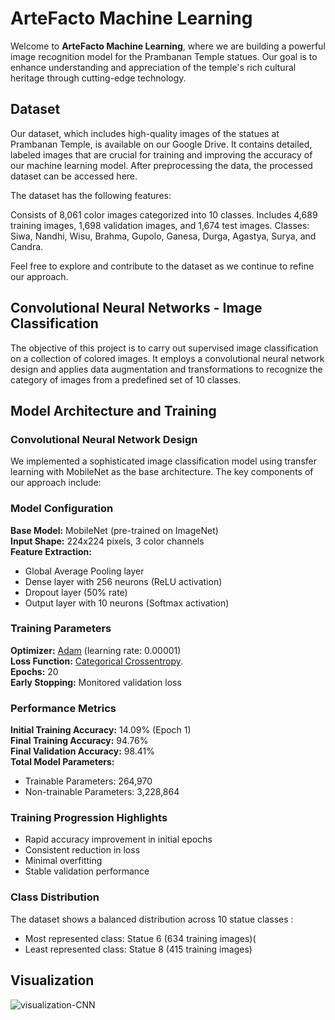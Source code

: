 # ArteFacto Machine Learning

Welcome to **ArteFacto Machine Learning**, where we are building a powerful image recognition model for the Prambanan Temple statues. Our goal is to enhance understanding and appreciation of the temple's rich cultural heritage through cutting-edge technology.

## Dataset

Our dataset, which includes high-quality images of the statues at Prambanan Temple, is available on our Google Drive. It contains detailed, labeled images that are crucial for training and improving the accuracy of our machine learning model. After preprocessing the data, the processed dataset can be accessed here.

The dataset has the following features:

Consists of 8,061 color images categorized into 10 classes.
Includes 4,689 training images, 1,698 validation images, and 1,674 test images.
Classes: Siwa, Nandhi, Wisu, Brahma, Gupolo, Ganesa, Durga, Agastya, Surya, and Candra.

Feel free to explore and contribute to the dataset as we continue to refine our approach.

## Convolutional Neural Networks - Image Classification

The objective of this project is to carry out supervised image classification on a collection of colored images. It employs a convolutional neural network design and applies data augmentation and transformations to recognize the category of images from a predefined set of 10 classes.

## Model Architecture and Training

### Convolutional Neural Network Design

We implemented a sophisticated image classification model using transfer learning with MobileNet as the base architecture. The key components of our approach include:

### Model Configuration
**Base Model:** MobileNet (pre-trained on ImageNet) <br/>
**Input Shape:** 224x224 pixels, 3 color channels <br/>
**Feature Extraction:**
 - Global Average Pooling layer
 - Dense layer with 256 neurons (ReLU activation)
 - Dropout layer (50% rate)
 - Output layer with 10 neurons (Softmax activation)

### Training Parameters
**Optimizer:** [Adam](https://www.tensorflow.org/api_docs/python/tf/keras/optimizers/Adam) (learning rate: 0.00001) <br/>
**Loss Function:** [Categorical Crossentropy](https://www.tensorflow.org/api_docs/python/tf/keras/losses/categorical_crossentropy). <br/>
**Epochs:** 20 <br/>
**Early Stopping:** Monitored validation loss <br/>

### Performance Metrics
**Initial Training Accuracy:** 14.09% (Epoch 1) <br/>
**Final Training Accuracy:** 94.76% <br/>
**Final Validation Accuracy:** 98.41% <br/>
**Total Model Parameters:**
 - Trainable Parameters: 264,970
 - Non-trainable Parameters: 3,228,864

### Training Progression Highlights
- Rapid accuracy improvement in initial epochs
- Consistent reduction in loss
- Minimal overfitting
- Stable validation performance

### Class Distribution
The dataset shows a balanced distribution across 10 statue classes : <br/>
 - Most represented class: Statue 6 (634 training images)(
 - Least represented class: Statue 8 (415 training images)

## Visualization

![visualization-CNN](https://github.com/user-attachments/assets/afeed0f3-769a-4821-9369-20ca13d49216)

